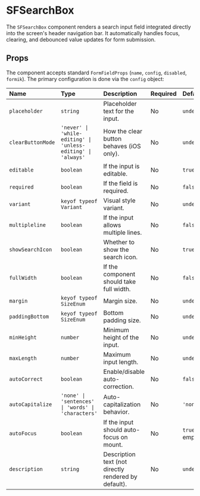 # SFSearchBox

The `SFSearchBox` component renders a search input field integrated directly into the screen's header navigation bar. It automatically handles focus, clearing, and debounced value updates for form submission.

## Props

The component accepts standard `FormFieldProps` (`name`, `config`, `disabled`, `formik`). The primary configuration is done via the `config` object:

| Name             | Type                                                          | Description                                       | Required | Default         |
| :--------------- | :------------------------------------------------------------ | :------------------------------------------------ | :------- | :-------------- |
| `placeholder`    | `string`                                                      | Placeholder text for the input.                   | No       | `undefined`     |
| `clearButtonMode`| `'never' \| 'while-editing' \| 'unless-editing' \| 'always'`  | How the clear button behaves (iOS only).          | No       | `undefined`     |
| `editable`       | `boolean`                                                     | If the input is editable.                         | No       | `true`          |
| `required`       | `boolean`                                                     | If the field is required.                         | No       | `false`         |
| `variant`        | `keyof typeof Variant`                                        | Visual style variant.                             | No       | `undefined`     |
| `multipleline`   | `boolean`                                                     | If the input allows multiple lines.               | No       | `false`         |
| `showSearchIcon` | `boolean`                                                     | Whether to show the search icon.                  | No       | `true`          |
| `fullWidth`      | `boolean`                                                     | If the component should take full width.          | No       | `false`         |
| `margin`         | `keyof typeof SizeEnum`                                       | Margin size.                                      | No       | `undefined`     |
| `paddingBottom`  | `keyof typeof SizeEnum`                                       | Bottom padding size.                              | No       | `undefined`     |
| `minHeight`      | `number`                                                      | Minimum height of the input.                      | No       | `undefined`     |
| `maxLength`      | `number`                                                      | Maximum input length.                             | No       | `undefined`     |
| `autoCorrect`    | `boolean`                                                     | Enable/disable auto-correction.                   | No       | `false`         |
| `autoCapitalize` | `'none' \| 'sentences' \| 'words' \| 'characters'`            | Auto-capitalization behavior.                     | No       | `'none'`        |
| `autoFocus`      | `boolean`                                                     | If the input should auto-focus on mount.          | No       | `true` if empty |
| `description`    | `string`                                                      | Description text (not directly rendered by default). | No       | `undefined`     |